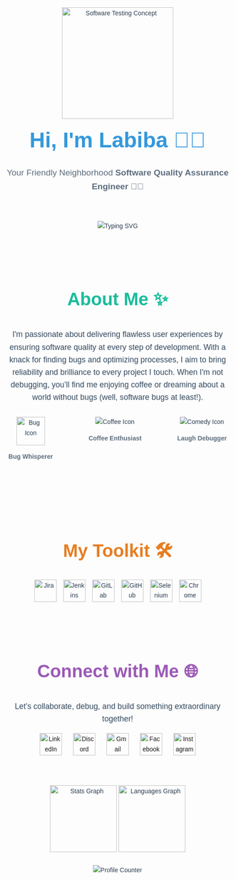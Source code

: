 <div align="center" style="font-family: 'Arial', sans-serif; line-height: 1.6; color: #2C3E50;">

  <img height="250" src="https://img.freepik.com/free-vector/software-testing-text-concept-with-bug-control-symbols-flat-vector-illustration_1284-83605.jpg?t=st=1736437109~exp=1736440709~hmac=0739956e2c7a7f75f6a79a4f894ddffcebfb1943373f2d37bccb1c94ae43bdb6&w=1380" alt="Software Testing Concept">
<br>
  <h1 style="color: #3498DB; font-size: 3rem; margin: 10px 0;">Hi, I'm Labiba 👨‍💻</h1>
  <p style="font-size: 1.2rem; color: #5D6D7E;">Your Friendly Neighborhood <strong>Software Quality Assurance Engineer</strong> 🔧✨</p>

<br>
  <img src="https://readme-typing-svg.demolab.com?font=Fira+Code&size=24&pause=1000&color=38D4F7&center=true&vCenter=true&width=500&lines=Quality+is+not+an+act,+it's+a+habit;Bugs+fear+me;+I+break+it+to+make+it+better!" alt="Typing SVG" style="margin: 20px 0;">

<br>
<br>
<br>
  <h2 style="color: #1ABC9C; font-size: 2.5rem;">About Me ✨</h2>
  <p style="font-size: 1.1rem; max-width: 600px; margin: 0 auto; color: #34495E;">
    I'm passionate about delivering flawless user experiences by ensuring software quality at every step of development. With a knack for finding bugs and optimizing processes, I aim to bring reliability and brilliance to every project I touch. When I'm not debugging, you’ll find me enjoying coffee or dreaming about a world without bugs (well, software bugs at least!).
  </p>

  <div style="display: flex; justify-content: center; gap: 40px; margin: 30px 0;">
    <div style="text-align: center;">
  <img src="https://cdn-icons-png.flaticon.com/512/616/616408.png" alt="Bug Icon" height="64" width="64">
      <p style="color: #5D6D7E; font-weight: bold;">Bug Whisperer</p>
    </div>
    <br>
    <div style="text-align: center;">
      <img src="https://img.icons8.com/ios/64/3498DB/coffee-to-go.png" alt="Coffee Icon">
      <p style="color: #5D6D7E; font-weight: bold;">Coffee Enthusiast</p>
    </div>
    <br>
    <div style="text-align: center;">
      <img src="https://img.icons8.com/ios/64/3498DB/comedy.png" alt="Comedy Icon">
      <p style="color: #5D6D7E; font-weight: bold;">Laugh Debugger</p>
    </div>
  </div>

<br>
<br>
<br>

  <h2 style="color: #E67E22; font-size: 2.5rem;">My Toolkit 🛠️</h2>
  <div style="display: flex; justify-content: center; gap: 15px; flex-wrap: wrap;">
    <img src="https://cdn.jsdelivr.net/gh/devicons/devicon/icons/jira/jira-original.svg" height="50" alt="Jira" />
    <img src="https://skillicons.dev/icons?i=jenkins" height="50" alt="Jenkins" />
    <img src="https://skillicons.dev/icons?i=gitlab" height="50" alt="GitLab" />
    <img src="https://skillicons.dev/icons?i=github" height="50" alt="GitHub" />
    <img src="https://skillicons.dev/icons?i=selenium" height="50" alt="Selenium" />
    <img src="https://cdn.jsdelivr.net/gh/devicons/devicon/icons/chrome/chrome-original.svg" height="50" alt="Chrome" />
  </div>

<br>
<br>
<br>
  <h2 style="color: #9B59B6; font-size: 2.5rem;">Connect with Me 🌐</h2>
  <p style="font-size: 1.1rem; color: #34495E;">Let’s collaborate, debug, and build something extraordinary together!</p>
  <div style="display: flex; justify-content: center; gap: 25px;">
    <a href="https://linkedin.com" target="_blank">
      <img src="https://raw.githubusercontent.com/maurodesouza/profile-readme-generator/master/src/assets/icons/social/linkedin/default.svg" width="50" alt="LinkedIn" />
    </a> 
    <a href="https://discord.com" target="_blank">
      <img src="https://raw.githubusercontent.com/maurodesouza/profile-readme-generator/master/src/assets/icons/social/discord/default.svg" width="50" alt="Discord" />
    </a>
    <a href="mailto:labiba@example.com">
      <img src="https://raw.githubusercontent.com/maurodesouza/profile-readme-generator/master/src/assets/icons/social/gmail/default.svg" width="50" alt="Gmail" />
    </a>
   <a href="https://www.facebook.com/profile.php?id=100014141171877" target="_blank">
      <img src="https://raw.githubusercontent.com/maurodesouza/profile-readme-generator/master/src/assets/icons/social/facebook/default.svg" width="50" alt="Facebook" />
    </a>
    <a href="https://www.instagram.com/labibaibnat_/?utm_source=ig_web_button_share_sheet" target="_blank">
      <img src="https://raw.githubusercontent.com/maurodesouza/profile-readme-generator/master/src/assets/icons/social/instagram/default.svg" width="50" alt="Instagram" />
    </a>
  
  </div>

<br>
<br>
<br>
  <div align="center">
    <img src="https://github-readme-stats.vercel.app/api?username=LABIBAIBNAT&hide_title=false&hide_rank=false&show_icons=true&include_all_commits=true&count_private=true&disable_animations=false&theme=material-palenight&locale=en&hide_border=false&order=1" height="150" alt="Stats Graph" />
    <img src="https://github-readme-stats.vercel.app/api/top-langs?username=LABIBAIBNAT&locale=en&hide_title=false&layout=compact&card_width=320&langs_count=5&theme=material-palenight&hide_border=false&order=2" height="150" alt="Languages Graph" />
  </div>

  <br>

  <img src="https://profile-counter.glitch.me/LABIBAIBNAT/count.svg?" alt="Profile Counter">

</div>

